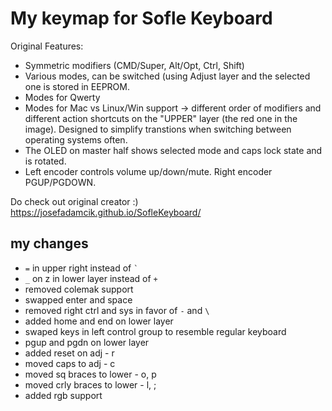 # My keymap for Sofle Keyboard

Original Features:

- Symmetric modifiers (CMD/Super, Alt/Opt, Ctrl, Shift)
- Various modes, can be switched (using Adjust layer and the selected one is stored in EEPROM.
- Modes for Qwerty
- Modes for Mac vs Linux/Win support -> different order of modifiers and different action shortcuts on the "UPPER" layer (the red one in the image). Designed to simplify transtions when switching between operating systems often.
- The OLED on master half shows selected mode and caps lock state and is rotated.
- Left encoder controls volume up/down/mute. Right encoder PGUP/PGDOWN.

Do check out original creator :)
https://josefadamcik.github.io/SofleKeyboard/

## my changes
- `=` in upper right instead of `` ` ``
- `_` on z in lower layer instead of `+`
- removed colemak support
- swapped enter and space
- removed right ctrl and sys in favor of `-` and `\`
- added home and end on lower layer
- swaped keys in left control group to resemble regular keyboard
- pgup and pgdn on lower layer
- added reset on adj - r 
- moved caps to adj - c
- moved sq braces to lower - o, p
- moved crly braces to lower - l, ;
- added rgb support
